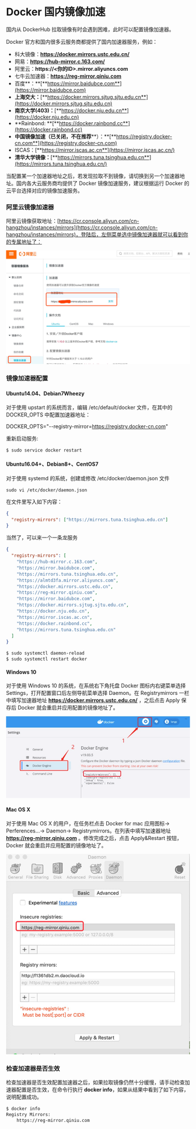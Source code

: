 # Docker 国内镜像加速

国内从 DockerHub 拉取镜像有时会遇到困难，此时可以配置镜像加速器。

Docker 官方和国内很多云服务商都提供了国内加速器服务，例如：

+ 科大镜像：**https://docker.mirrors.ustc.edu.cn/**
+ 网易：**https://hub-mirror.c.163.com/**
+ 阿里云：**https://<你的ID>.mirror.aliyuncs.com**
+ 七牛云加速器：**https://reg-mirror.qiniu.com**
+ 百度**：**[**https://mirror.baidubce.com**](https://mirror.baidubce.com)
+ **上海交大：**[**https://docker.mirrors.sjtug.sjtu.edu.cn**](https://docker.mirrors.sjtug.sjtu.edu.cn)
+ **南京大学(403)：**[**https://docker.nju.edu.cn**](https://docker.nju.edu.cn)
+ **Rainbond: **[**https://docker.rainbond.cc**](https://docker.rainbond.cc)
+ **中国镜像加速（已关闭，不在推荐****）：**[**https://registry.docker-cn.com**](https://registry.docker-cn.com)
+ ISCAS：[**https://mirror.iscas.ac.cn**](https://mirror.iscas.ac.cn/)
+ **清华大学镜像：**[**https://mirrors.tuna.tsinghua.edu.cn**](https://mirrors.tuna.tsinghua.edu.cn/)

当配置某一个加速器地址之后，若发现拉取不到镜像，请切换到另一个加速器地址。国内各大云服务商均提供了 Docker 镜像加速服务，建议根据运行 Docker 的云平台选择对应的镜像加速服务。

### 阿里云镜像加速器
阿里云镜像获取地址：[https://cr.console.aliyun.com/cn-hangzhou/instances/mirrors](https://cr.console.aliyun.com/cn-hangzhou/instances/mirrors)，登陆后，左侧菜单选中镜像加速器就可以看到你的专属地址了：

![](../assets/install/mirror1.png)

### 镜像加速器配置
#### Ubuntu14.04、Debian7Wheezy
对于使用 upstart 的系统而言，编辑 /etc/default/docker 文件，在其中的 DOCKER_OPTS 中配置加速器地址：

DOCKER_OPTS="--registry-mirror=https://registry.docker-cn.com"

重新启动服务:

```shell
$ sudo service docker restart
```

#### Ubuntu16.04+、Debian8+、CentOS7
对于使用 systemd 的系统，创建或修改 /etc/docker/daemon.json  文件 

```shell
sudo vi /etc/docker/daemon.json
```

在文件里写入如下内容：

```json
{
  "registry-mirrors": ["https://mirrors.tuna.tsinghua.edu.cn"]
}
```

当然了，可以来一个一条龙服务

```json
{
  "registry-mirrors": [
    "https://hub-mirror.c.163.com",
    "https://mirror.baidubce.com",
    "https://mirrors.tuna.tsinghua.edu.cn",
    "https://almtd3fa.mirror.aliyuncs.com",
    "https://docker.mirrors.ustc.edu.cn",
    "https://reg-mirror.qiniu.com",
    "https://mirror.baidubce.com",
    "https://docker.mirrors.sjtug.sjtu.edu.cn",
    "https://docker.nju.edu.cn",
    "https://mirror.iscas.ac.cn",
    "https://docker.rainbond.cc",
    "https://mirrors.tuna.tsinghua.edu.cn"
  ]
}
```



```shell
$ sudo systemctl daemon-reload
$ sudo systemctl restart docker
```

#### Windows 10
对于使用 Windows 10 的系统，在系统右下角托盘 Docker 图标内右键菜单选择 Settings，打开配置窗口后左侧导航菜单选择 Daemon。在 Registrymirrors 一栏中填写加速器地址 **https://docker.mirrors.ustc.edu.cn/** ，之后点击 Apply 保存后 Docker 就会重启并应用配置的镜像地址了。

![](../assets/install/mirror2.png)

#### Mac OS X
对于使用 Mac OS X 的用户，在任务栏点击 Docker for mac 应用图标-> Perferences...-> Daemon-> Registrymirrors。在列表中填写加速器地址 **https://reg-mirror.qiniu.com** 。修改完成之后，点击 Apply&Restart 按钮，Docker 就会重启并应用配置的镜像地址了。

![](../assets/install/mirror3.png)

### 检查加速器是否生效
检查加速器是否生效配置加速器之后，如果拉取镜像仍然十分缓慢，请手动检查加速器配置是否生效，在命令行执行 **docker info**，如果从结果中看到了如下内容，说明配置成功。

```shell
$ docker info
Registry Mirrors:
    https://reg-mirror.qiniu.com
```

